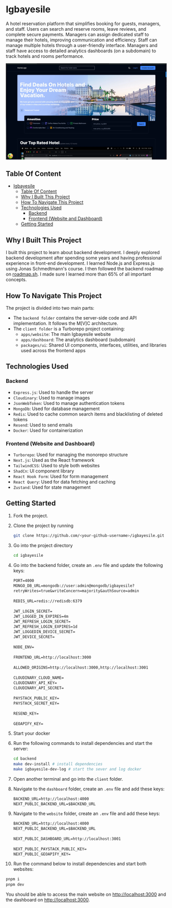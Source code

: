 # Igbayesile

A hotel reservation platform that simplifies booking for guests, managers, and staff. Users can search and reserve rooms, leave reviews, and complete secure payments. Managers can assign dedicated staff to manage their hotels, improving communication and efficiency. Staff can manage multiple hotels through a user-friendly interface. Managers and staff have access to detailed analytics dashboards (on a subdomain) to track hotels and rooms performance.

![Igbayesile](https://raw.githubusercontent.com/Olaleye-Blessing/olaleye/refs/heads/master/public/static/projects/igbayesile.webp)

## Table Of Content
- [Igbayesile](#igbayesile)
  - [Table Of Content](#table-of-content)
  - [Why I Built This Project](#why-i-built-this-project)
  - [How To Navigate This Project](#how-to-navigate-this-project)
  - [Technologies Used](#technologies-used)
    - [Backend](#backend)
    - [Frontend (Website and Dashboard)](#frontend-website-and-dashboard)
  - [Getting Started](#getting-started)


## Why I Built This Project

I built this project to learn about backend development. I deeply explored backend development after spending some years and having professional experience in front-end development. I learned Node.js and Express.js using Jonas Schmedtmann's course. I then followed the backend roadmap on [roadmap.sh](https://roadmap.sh/backend). I made sure I learned more than 65% of all important concepts.

## How To Navigate This Project

The project is divided into two main parts:

- The `backend folder` contains the server-side code and API implementation. It follows the M[V]C architecture.
- The `client folder` is a Turborepo project containing:
  - `apps/website`: The main Igbayesile website
  - `apps/dashboard`: The analytics dashboard (subdomain)
  - `packages/ui`: Shared UI components, interfaces, utilities, and libraries used across the frontend apps

## Technologies Used

### Backend

- `Express.js`: Used to handle the server
- `Cloudinary`: Used to manage images
- `JsonWebToken`: Used to manage authentication tokens
- `MongoDb`: Used for database management
- `Redis`: Used to cache common search items and blacklisting of deleted tokens
- `Resend`: Used to send emails
- `Docker`: Used for containerization

### Frontend (Website and Dashboard)

- `Turborepo`: Used for managing the monorepo structure
- `Next.js`: Used as the React framework
- `TailwindCSS`: Used to style both websites
- `ShadCn`: UI component library
- `React Hook Form`: Used for form management
- `React Query`: Used for data fetching and caching
- `Zustand`: Used for state management

## Getting Started

1. Fork the project.

2. Clone the project by running

   ```bash
   git clone https://github.com/<your-github-username>/igbayesile.git
   ```

3. Go into the project directory

   ```bash
   cd igbayesile
   ```

4. Go into the backend folder, create an `.env` file and update the following keys:

   ```.env
   PORT=4000
   MONGO_DB_URL=mongodb://user:admin@mongodb/igbayesile?retryWrites=true&writeConcern=majority&authSource=admin
   
   REDIS_URL=redis://redisdb:6379

   JWT_LOGIN_SECRET=
   JWT_LOGGED_IN_EXPIRES=4m
   JWT_REFRESH_LOGIN_SECRET=
   JWT_REFRESH_LOGIN_EXPIRES=1d
   JWT_LOGGEDIN_DEVICE_SECRET=
   JWT_DEVICE_SECRET=

   NODE_ENV=

   FRONTEND_URL=http://localhost:3000

   ALLOWED_ORIGINS=http://localhost:3000,http://localhost:3001

   CLOUDINARY_CLOUD_NAME=
   CLOUDINARY_API_KEY=
   CLOUDINARY_API_SECRET=

   PAYSTACK_PUBLIC_KEY=
   PAYSTACK_SECRET_KEY=

   RESEND_KEY=

   GEOAPIFY_KEY=
   ```

5. Start your docker
6. Run the following commands to install dependencies and start the server:

   ```bash
   cd backend
   make dev-install # install dependencies
   make igbayesile-dev-log # start the sever and log docker
   ```

7. Open another terminal and go into the `client` folder.
8. Navigate to the `dashboard` folder, create an `.env` file and add these keys:

   ```.env
   BACKEND_URL=http://localhost:4000
   NEXT_PUBLIC_BACKEND_URL=$BACKEND_URL
   ```

9. Navigate to the `website` folder, create an `.env` file and add these keys:

   ```.env
   BACKEND_URL=http://localhost:4000
   NEXT_PUBLIC_BACKEND_URL=$BACKEND_URL

   NEXT_PUBLIC_DASHBOARD_URL=http://localhost:3001

   NEXT_PUBLIC_PAYSTACK_PUBLIC_KEY=
   NEXT_PUBLIC_GEOAPIFY_KEY=
   ```

10. Run the command below to install dependencies and start both websites:

   ```bash
   pnpm i
   pnpm dev
   ```

You should be able to access the main website on [http://localhost:3000](http://localhost:3000) and the dashboard on [http://localhost:3000](http://localhost:3000).
